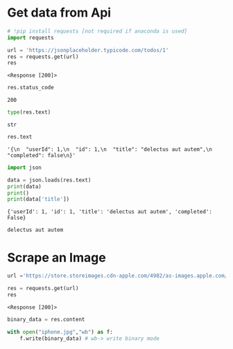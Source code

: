 # Get data from Api


```python
# !pip install requests [not required if anaconda is used]
import requests
```


```python
url = 'https://jsonplaceholder.typicode.com/todos/1'
res = requests.get(url)
res
```




    <Response [200]>




```python
res.status_code
```




    200




```python
type(res.text)
```




    str




```python
res.text
```




    '{\n  "userId": 1,\n  "id": 1,\n  "title": "delectus aut autem",\n  "completed": false\n}'




```python
import json
```


```python
data = json.loads(res.text)
print(data)
print()
print(data['title'])
```

    {'userId': 1, 'id': 1, 'title': 'delectus aut autem', 'completed': False}
    
    delectus aut autem
    

# Scrape an Image


```python
url ='https://store.storeimages.cdn-apple.com/4982/as-images.apple.com/is/iphone-12-pro-family-hero?wid=470&hei=556&fmt=jpeg&qlt=95&.v=1604021663000'

res = requests.get(url)
res
```




    <Response [200]>




```python
binary_data = res.content
```


```python
with open("iphone.jpg","wb") as f: 
    f.write(binary_data) # wb-> write binary mode
```


```python

```
